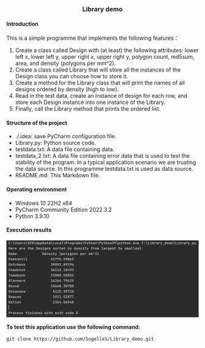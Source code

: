 ### <b><center>Library demo</center></b>

#### <b>Introduction</b>
This is a simple programme that implements the following features：

1. Create a class called Design with (at least) the following attributes: lower left x, lower left y, upper right x, upper right y, polygon count, md5sum, area, and density (polygons per mm^2).
2. Create a class called Library that will store all the instances of the Design class you can choose how to store it.
3. Create a method for the Library class that will print the names of all designs ordered by density (high to low).
4. Read in the test data, create an instance of design for each row, and store each Design instance into one instance of the Library.
5. Finally, call the Library method that prints the ordered list.

#### <b>Structure of the project</b>
- ./.idea: save PyCharm configuration file.
- Library.py: Python source code.
- testdata.txt: A data file containing data.
- testdata_2.txt: A data file containing error data that is used to test the stability of the program. In a typical application scenario we are trusting the data source. In this programme testdata.txt is used as data source.
- README.md: This Markdown file.

#### <b>Operating environment</b>
- Windows 10 22H2 x64
- PyCharm Community Edition 2022.3.2
- Python 3.9.10

#### <b>Execution results</b>
![](./results.png)

<b>To test this application use the following command:</b>
```shell
git clone https://github.com/SogelleS/Library_demo.git
```
